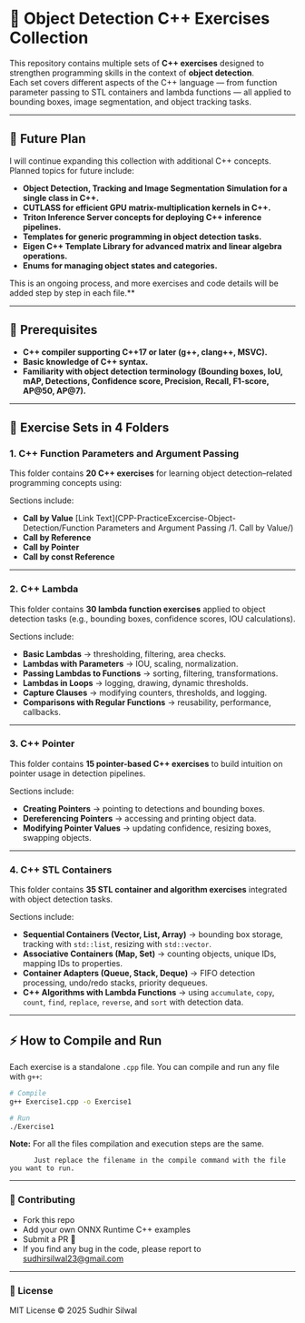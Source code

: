 # 🎯 Object Detection C++ Exercises Collection

This repository contains multiple sets of **C++ exercises** designed to strengthen programming skills in the context of **object detection**.  
Each set covers different aspects of the C++ language — from function parameter passing to STL containers and lambda functions — all applied to bounding boxes, image segmentation, and object tracking tasks.

---
## 🔧 Future Plan

I will continue expanding this collection with additional C++ concepts. Planned topics for future include:

- **Object Detection, Tracking and Image Segmentation Simulation for a single class in C++.** 
- **CUTLASS for efficient GPU matrix-multiplication kernels in C++.**
- **Triton Inference Server concepts for deploying C++ inference pipelines.**
- **Templates for generic programming in object detection tasks.** 
- **Eigen C++ Template Library for advanced matrix and linear algebra operations.** 
- **Enums for managing object states and categories.** 

This is an ongoing process, and more exercises and code details will be added step by step in each file.** 

---

## 🔧 Prerequisites

- **C++ compiler supporting C++17 or later (g++, clang++, MSVC).** 
- **Basic knowledge of C++ syntax.** 
- **Familiarity with object detection terminology (Bounding boxes, IoU, mAP, Detections, Confidence score, Precision, Recall, F1-score, AP@50, AP@7).** 

---

## 📂 Exercise Sets in 4 Folders

### 1. C++ Function Parameters and Argument Passing 
This folder contains **20 C++ exercises** for learning object detection–related programming concepts using:  

Sections include:
- **Call by Value**  [Link Text](CPP-PracticeExcercise-Object-Detection/Function Parameters and Argument Passing
/1. Call by Value/)
- **Call by Reference**  
- **Call by Pointer**  
- **Call by const Reference**  

---

### 2. C++ Lambda 
This folder contains **30 lambda function exercises** applied to object detection tasks (e.g., bounding boxes, confidence scores, IOU calculations).  

Sections include:
- **Basic Lambdas** → thresholding, filtering, area checks.  
- **Lambdas with Parameters** → IOU, scaling, normalization.  
- **Passing Lambdas to Functions** → sorting, filtering, transformations.  
- **Lambdas in Loops** → logging, drawing, dynamic thresholds.  
- **Capture Clauses** → modifying counters, thresholds, and logging.  
- **Comparisons with Regular Functions** → reusability, performance, callbacks.  

---

### 3. C++ Pointer 
This folder contains **15 pointer-based C++ exercises** to build intuition on pointer usage in detection pipelines.

Sections include:
- **Creating Pointers** → pointing to detections and bounding boxes.  
- **Dereferencing Pointers** → accessing and printing object data.  
- **Modifying Pointer Values** → updating confidence, resizing boxes, swapping objects.  

---

### 4. C++ STL Containers
This folder contains **35 STL container and algorithm exercises** integrated with object detection tasks.  

Sections include:
- **Sequential Containers (Vector, List, Array)** → bounding box storage, tracking with `std::list`, resizing with `std::vector`.  
- **Associative Containers (Map, Set)** → counting objects, unique IDs, mapping IDs to properties.  
- **Container Adapters (Queue, Stack, Deque)** → FIFO detection processing, undo/redo stacks, priority dequeues.  
- **C++ Algorithms with Lambda Functions** → using `accumulate`, `copy`, `count`, `find`, `replace`, `reverse`, and `sort` with detection data.  

---

## ⚡ How to Compile and Run

Each exercise is a standalone `.cpp` file. You can compile and run any file with `g++`:

```bash
# Compile
g++ Exercise1.cpp -o Exercise1

# Run
./Exercise1
```

**Note:** For all the files compilation and execution steps are the same.  

		  Just replace the filename in the compile command with the file you want to run.


---

### 🤝 Contributing

- Fork this repo
- Add your own ONNX Runtime C++ examples
- Submit a PR 🚀
- If you find any bug in the code, please report to sudhirsilwal23@gmail.com

---

### 📜 License

MIT License © 2025 Sudhir Silwal
